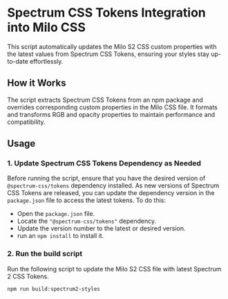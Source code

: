 # Spectrum CSS Tokens Integration into Milo CSS

This script automatically updates the Milo S2 CSS custom properties with the latest values from Spectrum CSS Tokens, ensuring your styles stay up-to-date effortlessly.

## How it Works

The script extracts Spectrum CSS Tokens from an npm package and overrides corresponding custom properties in the Milo CSS file. It formats and transforms RGB and opacity properties to maintain performance and compatibility.

## Usage

### 1. Update Spectrum CSS Tokens Dependency as Needed

Before running the script, ensure that you have the desired version of `@spectrum-css/tokens` dependency installed. As new versions of Spectrum CSS Tokens are released, you can update the dependency version in the `package.json` file to access the latest tokens. To do this:

- Open the `package.json` file.
- Locate the `"@spectrum-css/tokens"` dependency.
- Update the version number to the latest or desired version.
- run an `npm install` to install it.

### 2. Run the build script

Run the following script to update the Milo S2 CSS file with latest Spectrum 2 CSS Tokens.

```
npm run build:spectrum2-styles
```
